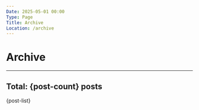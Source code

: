 ```yaml
---
Date: 2025-05-01 00:00
Type: Page
Title: Archive
Location: /archive
---
```


# Archive

---

## Total: {post-count} posts

{post-list}

<!-- <form action="/" method="get" class="search">
<label for="search"></label>
<input type="text" name="search">
<button type="submit">SEARCH</button>
</form> -->
